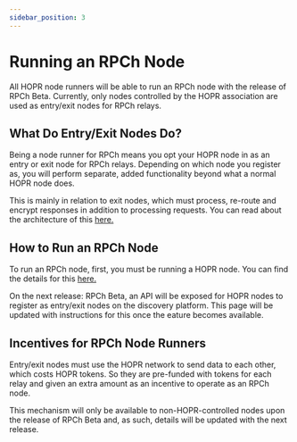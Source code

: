 ```yaml
---
sidebar_position: 3
---
```


# Running an RPCh Node

All HOPR node runners will be able to run an RPCh node with the release of RPCh Beta. Currently, only nodes controlled by the HOPR association are used as entry/exit nodes for RPCh relays.

## What Do Entry/Exit Nodes Do?

Being a node runner for RPCh means you opt your HOPR node in as an entry or exit node for RPCh relays. Depending on which node you register as, you will perform separate, added functionality beyond what a normal HOPR node does.

This is mainly in relation to exit nodes, which must process, re-route and encrypt responses in addition to processing requests. You can read about the architecture of this [here.](../tutorial-basics/Exit-Node.md)

## How to Run an RPCh Node

To run an RPCh node, first, you must be running a HOPR node. You can find the details for this [here.](https://docs.hoprnet.org/node/start-here) 

On the next release: RPCh Beta, an API will be exposed for HOPR nodes to register as entry/exit nodes on the discovery platform. This page will be updated with instructions for this once the eature becomes available.

## Incentives for RPCh Node Runners

Entry/exit nodes must use the HOPR network to send data to each other, which costs HOPR tokens. So they are pre-funded with tokens for each relay and given an extra amount as an incentive to operate as an RPCh node. 

This mechanism will only be available to non-HOPR-controlled nodes upon the release of RPCh Beta and, as such, details will be updated with the next release.  